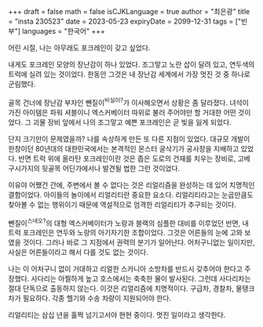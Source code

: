 +++
draft = false
math = false
isCJKLanguage = true
author = "최은광"
title = "insta 230523"
date = 2023-05-23
expiryDate = 2099-12-31
tags = ["빈부"]
languages = "한국어"
+++

어린 시절, 나는 아무래도 포크레인이 갖고 싶었다.

내게도 포크레인 모양의 장난감이 하나 있었다. 조그맣고 노란 삽이 달려 있고, 연두색의 트럭에 실려 있는 것이었다. 한동안 그것은 내 장난감 세계에서 가장 멋진 것 중 하나로 군림했다.

골목 건너에 장난감 부자인 뺀질이<sup>비실이?</sup>가 이사해오면서 상황은 좀 달라졌다. 녀석이 가진 아이템은 파워 셔블이니 엑스커베이터 따위로 불러 주어야만 할 거대한 어떤 것이었다. 그 괴물 장비 앞에서 나의 조그맣고 예쁜 포크레인은 곧 빛을 잃게 되었다.

단지 크기만이 문제였을까? 나를 속상하게 만든 또 다른 지점이 있었다. 대규모 개발이 한창이던 80년대의 대한민국에서는 본격적인 몬스터 굴삭기가 공사장을 지배하고 있었다. 반면 트럭 위에 올라탄 포크레인이란 것은 좁은 도로의 건재를 치우는 장비로, 고베 구시가지의 뒷골목 어딘가에서나 발견될 법한 그런 것이었다.

이유야 어쨌건 간에, 주변에서 볼 수 없다는 것은 리얼리즘을 완성하는 데 있어 치명적인 결함이었다. 아이들의 놀이에서 리얼리티란 중요한 요소다. 리얼리티라고는 눈곱만큼도 찾아볼 수 없는 행위이기 때문에 역설적으로 엄격한 리얼리티가 추구되는 것이다.

뺀질이<sup>스네오?</sup>의 대형 엑스커베이터가 노랑과 블랙의 심플한 대비를 이루었던 반면, 내 트럭 포크레인은 연두와 노랑의 아기자기한 조합이었다. 그것은 어른들의 눈에 고와 보였을 것이다. 그러나 바로 그 지점에서 권력의 분기가 일어난다. 어처구니없는 일이지만, 사실은 어른들이라고 해서 다를 것도 없는 것이다.

나는 이 어처구니 없이 거대하고 리얼한 스카니아 소방차를 반드시 갖추어야 한다고 주장했다. 사다리는 아찔하게 높고 호스에서는 축축한 물이 발사된다. 그런데 사다리차는 절대 단독으로 출동하지 않는다. 이것은 리얼리즘에 치명적이다. 구급차, 경찰차, 물탱크차가 필요하다. 각종 헬기와 수송 차량이 지원되어야 한다.

리얼리티는 삼십 년을 훌쩍 넘기고서야 현현 중이다. 멋진 일이라고 생각한다.